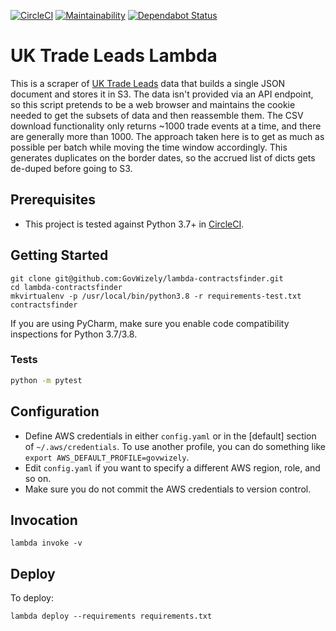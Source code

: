 [![CircleCI](https://circleci.com/gh/GovWizely/lambda-contractsfinder/tree/master.svg?style=svg)](https://circleci.com/gh/GovWizely/lambda-contractsfinder/tree/master)
[![Maintainability](https://api.codeclimate.com/v1/badges/e050d41793856644c86a/maintainability)](https://codeclimate.com/github/GovWizely/lambda-contractsfinder/maintainability)
[![Dependabot Status](https://api.dependabot.com/badges/status?host=github&repo=GovWizely/lambda-contractsfinder)](https://dependabot.com)

# UK Trade Leads Lambda

This is a scraper of [UK Trade Leads](https://www.contractsfinder.service.gov.uk/Search/Results) data that builds 
a single JSON document and stores it in S3. The data isn't provided via an API endpoint, so this script pretends to
be a web browser and maintains the cookie needed to get the subsets of data and then reassemble them. The CSV download
functionality only returns ~1000 trade events at a time, and there are generally more than 1000. The approach taken
here is to get as much as possible per batch while moving the time window accordingly. This generates duplicates on the
border dates, so the accrued list of dicts gets de-duped before going to S3.  

## Prerequisites

- This project is tested against Python 3.7+ in [CircleCI](https://app.circleci.com/github/GovWizely/lambda-contractsfinder/pipelines).

## Getting Started

	git clone git@github.com:GovWizely/lambda-contractsfinder.git
	cd lambda-contractsfinder
	mkvirtualenv -p /usr/local/bin/python3.8 -r requirements-test.txt contractsfinder

If you are using PyCharm, make sure you enable code compatibility inspections for Python 3.7/3.8.

### Tests

```bash
python -m pytest
```

## Configuration

* Define AWS credentials in either `config.yaml` or in the [default] section of `~/.aws/credentials`. To use another profile, you can do something like `export AWS_DEFAULT_PROFILE=govwizely`.
* Edit `config.yaml` if you want to specify a different AWS region, role, and so on.
* Make sure you do not commit the AWS credentials to version control.

## Invocation

	lambda invoke -v
 
## Deploy
    
To deploy:

	lambda deploy --requirements requirements.txt
